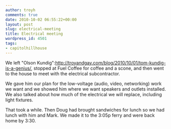 ```yaml
---
author: troyh
comments: true
date: 2010-10-02 06:55:22+00:00
layout: post
slug: electrical-meeting
title: Electrical meeting
wordpress_id: 4501
tags:
- capitolhillhouse
---
```


We left "Olson Kundig":http://troyandgay.com/blog/2010/10/01/tom-kundig-is-a-genius/, stopped at Fuel Coffee for coffee and a scone, and then went to the house to meet with the electrical subcontractor.

We gave him our plan for the low-voltage (audio, video, networking) work we want and we showed him where we want speakers and outlets installed. We also talked about how much of the electrical we will replace, including light fixtures.

That took a while. Then Doug had brought sandwiches for lunch so we had lunch with him and Mark. We made it to the 3:05p ferry and were back home by 3:30.

